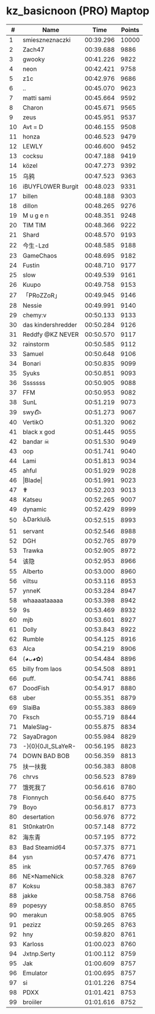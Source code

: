 # kz_basicnoon (PRO) Maptop

|  # | Name | Time | Points |
|-------------- | -------------- | -------------- | -------------- | 
| 1 | smieszneznaczki | 00:39.296 | 10000 | 
| 2 | Zach47 | 00:39.688 | 9886 | 
| 3 | gwooky | 00:41.226 | 9822 | 
| 4 | neon | 00:42.421 | 9758 | 
| 5 | z1c | 00:42.976 | 9686 | 
| 6 | .. | 00:45.070 | 9623 | 
| 7 | matti sami | 00:45.664 | 9592 | 
| 8 | Charon | 00:45.671 | 9565 | 
| 9 | zeus | 00:45.951 | 9537 | 
| 10 | Avt = D | 00:46.155 | 9508 | 
| 11 | honza | 00:46.523 | 9479 | 
| 12 | LEWLY | 00:46.600 | 9452 | 
| 13 | cocksu | 00:47.188 | 9419 | 
| 14 | közel | 00:47.273 | 9392 | 
| 15 | 乌鸦 | 00:47.523 | 9363 | 
| 16 | iBUYFL0WER Burgit | 00:48.023 | 9331 | 
| 17 | billen | 00:48.188 | 9303 | 
| 18 | dillon | 00:48.265 | 9276 | 
| 19 | M u g e n | 00:48.351 | 9248 | 
| 20 | TIM TIM | 00:48.366 | 9222 | 
| 21 | Shard | 00:48.570 | 9193 | 
| 22 | 今生-Lzd | 00:48.585 | 9188 | 
| 23 | GameChaos | 00:48.695 | 9182 | 
| 24 | Fustin | 00:48.710 | 9177 | 
| 25 | slow | 00:49.539 | 9161 | 
| 26 | Kuupo | 00:49.758 | 9153 | 
| 27 | 「PRoZZoR」 | 00:49.945 | 9146 | 
| 28 | Nessie | 00:49.991 | 9140 | 
| 29 | chemy:v | 00:50.133 | 9133 | 
| 30 | das kindershredder | 00:50.284 | 9126 | 
| 31 | Reddfy @KZ NEVER | 00:50.570 | 9117 | 
| 32 | rainstorm | 00:50.585 | 9112 | 
| 33 | Samuel | 00:50.648 | 9106 | 
| 34 | Bonari | 00:50.835 | 9099 | 
| 35 | Syuks | 00:50.851 | 9093 | 
| 36 | Sssssss | 00:50.905 | 9088 | 
| 37 | FFM | 00:50.953 | 9082 | 
| 38 | SunL | 00:51.219 | 9073 | 
| 39 | swy𐂃 | 00:51.273 | 9067 | 
| 40 | VertikO | 00:51.320 | 9062 | 
| 41 | black x god | 00:51.445 | 9055 | 
| 42 | bandar ☠ | 00:51.530 | 9049 | 
| 43 | oop | 00:51.741 | 9040 | 
| 44 | Lami | 00:51.813 | 9034 | 
| 45 | ahful | 00:51.929 | 9028 | 
| 46 | \|Blade\| | 00:51.991 | 9023 | 
| 47 | ✟ | 00:52.203 | 9013 | 
| 48 | Katseu | 00:52.265 | 9007 | 
| 49 | dynamic | 00:52.429 | 8999 | 
| 50 | ♿Darklul♿ | 00:52.515 | 8993 | 
| 51 | servant | 00:52.546 | 8988 | 
| 52 | DGH | 00:52.765 | 8979 | 
| 53 | Trawka | 00:52.905 | 8972 | 
| 54 | 该隐 | 00:52.953 | 8966 | 
| 55 | Alberto | 00:53.000 | 8960 | 
| 56 | viltsu | 00:53.116 | 8953 | 
| 57 | ynneK | 00:53.284 | 8947 | 
| 58 | whaaaataaaaa | 00:53.398 | 8942 | 
| 59 | 9s | 00:53.469 | 8932 | 
| 60 | mjb | 00:53.601 | 8927 | 
| 61 | Dolly | 00:53.843 | 8922 | 
| 62 | Rumble | 00:54.125 | 8916 | 
| 63 | Alca | 00:54.219 | 8906 | 
| 64 | (◕ᴗ◕✿) | 00:54.484 | 8896 | 
| 65 | billy from laos | 00:54.508 | 8891 | 
| 66 | puff. | 00:54.741 | 8886 | 
| 67 | DoodFish | 00:54.917 | 8880 | 
| 68 | uber | 00:55.351 | 8879 | 
| 69 | SlaiBa | 00:55.383 | 8869 | 
| 70 | Fksch | 00:55.719 | 8844 | 
| 71 | MaleSlag- | 00:55.875 | 8834 | 
| 72 | SayaDragon | 00:55.984 | 8829 | 
| 73 | -}{0}{0JI_SLaYeR- | 00:56.195 | 8823 | 
| 74 | DOWN BAD BOB | 00:56.359 | 8813 | 
| 75 | 扶一扶我 | 00:56.383 | 8808 | 
| 76 | chrvs | 00:56.523 | 8789 | 
| 77 | 饿死我了 | 00:56.616 | 8780 | 
| 78 | Flonnych | 00:56.640 | 8775 | 
| 79 | Boyo | 00:56.817 | 8773 | 
| 80 | desertation | 00:56.976 | 8772 | 
| 81 | St0nkatr0n | 00:57.148 | 8772 | 
| 82 | 海东青 | 00:57.195 | 8772 | 
| 83 | Bad Steamid64 | 00:57.375 | 8771 | 
| 84 | ysn | 00:57.476 | 8771 | 
| 85 | ink | 00:57.765 | 8769 | 
| 86 | NE×NameNick | 00:58.328 | 8767 | 
| 87 | Koksu | 00:58.383 | 8767 | 
| 88 | jakke | 00:58.758 | 8766 | 
| 89 | popesyy | 00:58.850 | 8765 | 
| 90 | merakun | 00:58.905 | 8765 | 
| 91 | pezizz | 00:59.265 | 8763 | 
| 92 | hny | 00:59.820 | 8761 | 
| 93 | Karloss | 01:00.023 | 8760 | 
| 94 | Jxtnp.Serty | 01:00.112 | 8759 | 
| 95 | Jak | 01:00.609 | 8757 | 
| 96 | Emulator | 01:00.695 | 8757 | 
| 97 | si | 01:01.226 | 8754 | 
| 98 | PDXX | 01:01.421 | 8753 | 
| 99 | broiiler | 01:01.616 | 8752 | 


